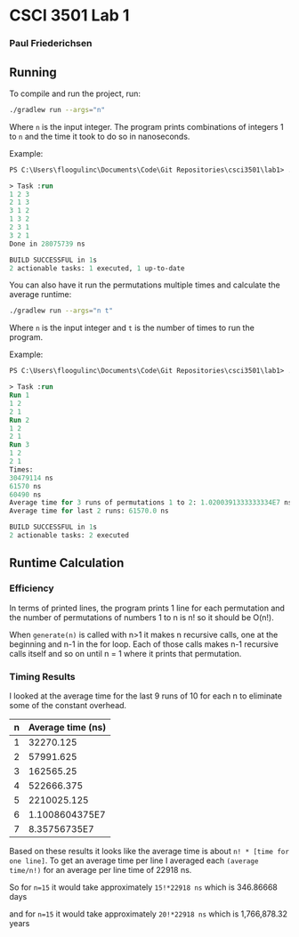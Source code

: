 # CSCI 3501 Lab 1
### Paul Friederichsen

## Running

To compile and run the project, run:
```sh
./gradlew run --args="n"
```

Where `n` is the input integer. The program prints combinations of integers 1 to `n` and the time it took to do so in nanoseconds.

Example:

```ps
PS C:\Users\floogulinc\Documents\Code\Git Repositories\csci3501\lab1> .\gradlew run --args="3"

> Task :run
1 2 3
2 1 3
3 1 2
1 3 2
2 3 1
3 2 1
Done in 28075739 ns

BUILD SUCCESSFUL in 1s
2 actionable tasks: 1 executed, 1 up-to-date
```

You can also have it run the permutations multiple times and calculate the average runtime:
```sh
./gradlew run --args="n t"
```
Where `n` is the input integer and `t` is the number of times to run the program.

Example:
```ps
PS C:\Users\floogulinc\Documents\Code\Git Repositories\csci3501\lab1> .\gradlew run --args="2 3"

> Task :run
Run 1
1 2
2 1
Run 2
1 2
2 1
Run 3
1 2
2 1
Times:
30479114 ns
61570 ns
60490 ns
Average time for 3 runs of permutations 1 to 2: 1.0200391333333334E7 ns
Average time for last 2 runs: 61570.0 ns

BUILD SUCCESSFUL in 1s
2 actionable tasks: 2 executed
```

## Runtime Calculation

### Efficiency

In terms of printed lines, the program prints 1 line for each permutation and the number of permutations of numbers 1 to n is n! so it should be O(n!).

When `generate(n)` is called with n>1 it makes n recursive calls, one at the beginning and n-1 in the for loop. Each of those calls makes n-1 recursive calls itself and so on until n = 1 where it prints that permutation.

### Timing Results
I looked at the average time for the last 9 runs of 10 for each n to eliminate some of the constant overhead.

| n | Average time (ns) |
|---|---|
| 1 | 32270.125 |
| 2 | 57991.625 |
| 3 | 162565.25 |
| 4 | 522666.375 |
| 5 | 2210025.125 |
| 6 | 1.1008604375E7 |
| 7 | 8.35756735E7 |

Based on these results it looks like the average time is about `n! * [time for one line]`.
To get an average time per line I averaged each `(average time/n!)` for an average per line time of 22918 ns.

So for `n=15` it would take approximately `15!*22918 ns` which is 346.86668 days
 
and for `n=15` it would take approximately `20!*22918 ns` which is 1,766,878.32 years